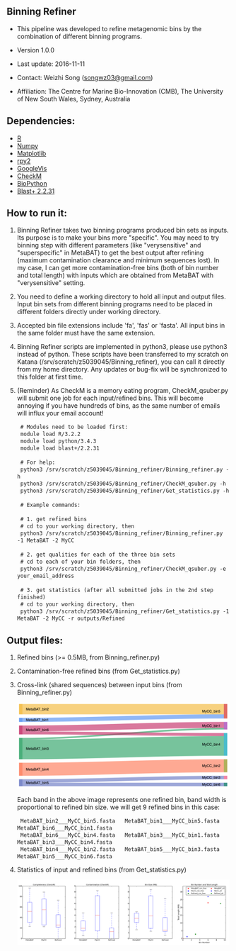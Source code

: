 Binning Refiner
---

+ This pipeline was developed to refine metagenomic bins by the combination of different binning programs.


+ Version 1.0.0
+ Last update: 2016-11-11


+ Contact: Weizhi Song (songwz03@gmail.com)

+ Affiliation: The Centre for Marine Bio-Innovation (CMB), The University of New South Wales, Sydney, Australia

Dependencies:
---

+ [R](https://www.r-project.org)
+ [Numpy](http://www.numpy.org)
+ [Matplotlib](http://matplotlib.org)
+ [rpy2](http://rpy2.bitbucket.org)
+ [GoogleVis](https://github.com/mages/googleVis#googlevis)
+ [CheckM](http://ecogenomics.github.io/CheckM/)
+ [BioPython](https://github.com/biopython/biopython.github.io/)
+ [Blast+ 2.2.31](http://www.ncbi.nlm.nih.gov/news/06-16-2015-blast-plus-update/)

How to run it:
---

1. Binning Refiner takes two binning programs produced bin sets as inputs. Its purpose is to make your bins more "specific".
You may need to try binning step with different parameters (like "verysensitive" and "superspecific" in MetaBAT) to get
the best output after refining (maximum contamination clearance and minimum sequences lost). In my case, I can get more
contamination-free bins (both of bin number and total length) with inputs which are obtained from MetaBAT with
"verysensitive" setting.

1. You need to define a working directory to hold all input and output files. Input bin sets from different
binning programs need to be placed in different folders directly under working directory.

1. Accepted bin file extensions include 'fa', 'fas' or 'fasta'. All input bins in the same folder must have the same extension.

1. Binning Refiner scripts are implemented in python3, please use python3 instead of python. These scripts have been
transferred to my scratch on Katana (/srv/scratch/z5039045/Binning_refiner), you can call it directly from my home
directory. Any updates or bug-fix will be synchronized to this folder at first time.

1. (Reminder) As CheckM is a memory eating program, CheckM_qsuber.py will submit one job for each input/refined bins.
This will become annoying if you have hundreds of bins, as the same number of emails will influx your email account!

        # Modules need to be loaded first:
        module load R/3.2.2
        module load python/3.4.3
        module load blast+/2.2.31

        # For help:
        python3 /srv/scratch/z5039045/Binning_refiner/Binning_refiner.py -h
        python3 /srv/scratch/z5039045/Binning_refiner/CheckM_qsuber.py -h
        python3 /srv/scratch/z5039045/Binning_refiner/Get_statistics.py -h

        # Example commands:

        # 1. get refined bins
        # cd to your working directory, then
        python3 /srv/scratch/z5039045/Binning_refiner/Binning_refiner.py -1 MetaBAT -2 MyCC

        # 2. get qualities for each of the three bin sets
        # cd to each of your bin folders, then
        python3 /srv/scratch/z5039045/Binning_refiner/CheckM_qsuber.py -e your_email_address

        # 3. get statistics (after all submitted jobs in the 2nd step finished)
        # cd to your working directory, then
        python3 /srv/scratch/z5039045/Binning_refiner/Get_statistics.py -1 MetaBAT -2 MyCC -r outputs/Refined

Output files:
---

1. Refined bins (>= 0.5MB, from Binning_refiner.py)

1. Contamination-free refined bins (from Get_statistics.py)

1. Cross-link (shared sequences) between input bins (from Binning_refiner.py)

    ![Sankey_plot](doc/images/sankey_plot.jpg)

    Each band in the above image represents one refined bin, band width is proportional to refined bin size.
    we will get 9 refined bins in this case:

        MetaBAT_bin2___MyCC_bin5.fasta   MetaBAT_bin1___MyCC_bin5.fasta   MetaBAT_bin6___MyCC_bin1.fasta
        MetaBAT_bin6___MyCC_bin4.fasta   MetaBAT_bin3___MyCC_bin1.fasta   MetaBAT_bin3___MyCC_bin4.fasta
        MetaBAT_bin4___MyCC_bin2.fasta   MetaBAT_bin5___MyCC_bin3.fasta   MetaBAT_bin5___MyCC_bin6.fasta

1. Statistics of input and refined bins (from Get_statistics.py)

    ![Statistics](doc/images/statistics.png)
